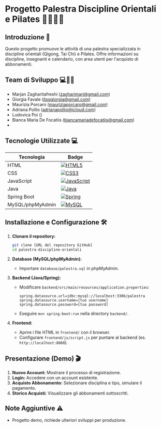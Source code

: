 # Progetto Palestra Discipline Orientali e Pilates 🧘‍♀️🤸‍♂️

## Introduzione 🚀

Questo progetto promuove le attività di una palestra specializzata in discipline orientali (Qigong, Tai Chi) e Pilates. Offre informazioni su discipline, insegnanti e calendario, con area utenti per l'acquisto di abbonamenti.

## Team di Sviluppo ‍💻👩🏻

*   Marjan Zagharitafreshi (zagharimari@gmail.com)
*   Giorgia Favale (itsggiorgia@gmail.com)
*   Maurizia Porcaro (mauriziaporcaro@gmail.com)
*   Adriana Pollio (adrianapollio@icloud.com)
*   Ludovica Poi ()
*   Bianca Maria De Focatiis (biancamariadefocatiis@gmail.com)
*   

## Tecnologie Utilizzate 💻

| Tecnologia    | Badge                     |
|---------------|---------------------------|
| HTML          | [![HTML5](https://img.shields.io/badge/html5-%23E34F26.svg?style=for-the-badge&logo=html5&logoColor=white)](https://www.w3.org/html/) |
| CSS           | [![CSS3](https://img.shields.io/badge/css3-%231572B6.svg?style=for-the-badge&logo=css3&logoColor=white)](https://www.w3.org/Style/CSS/)|
| JavaScript    | [![JavaScript](https://img.shields.io/badge/javascript-%23323330.svg?style=for-the-badge&logo=javascript&logoColor=%23F7DF1E)](https://www.javascript.com/)|
| Java          | [![Java](https://img.shields.io/badge/java-%23ED8B00.svg?style=for-the-badge&logo=java&logoColor=white)](https://www.java.com/it/)|
| Spring Boot   | [![Spring](https://img.shields.io/badge/spring-%236DB33F.svg?style=for-the-badge&logo=spring&logoColor=white)](https://spring.io/)|
| MySQL/phpMyAdmin | [![MySQL](https://img.shields.io/badge/mysql-%2300f.svg?style=for-the-badge&logo=mysql&logoColor=white)](https://www.mysql.com/) |

## Installazione e Configurazione 🛠️

1.  **Clonare il repository:**
    ```bash
    git clone [URL del repository GitHub]
    cd palestra-discipline-orientali
    ```

2.  **Database (MySQL/phpMyAdmin):**
    *   Importare `database/palestra.sql` in phpMyAdmin.

3.  **Backend (Java/Spring):**
    *   Modificare `backend/src/main/resources/application.properties`:
        ```properties
        spring.datasource.url=jdbc:mysql://localhost:3306/palestra
        spring.datasource.username=[tuo username]
        spring.datasource.password=[tua password]
        ```
    *   Eseguire `mvn spring-boot:run` nella directory `backend/`.

4.  **Frontend:**
    *   Aprire i file HTML in `frontend/` con il browser.
    *   Configurare `frontend/js/script.js` per puntare al backend (es. `http://localhost:8080`).

## Presentazione (Demo) 🎬

1.  **Nuovo Account:** Mostrare il processo di registrazione.
2.  **Login:** Accedere con un account esistente.
3.  **Acquisto Abbonamento:** Selezionare disciplina e tipo, simulare il pagamento.
4.  **Storico Acquisti:** Visualizzare gli abbonamenti sottoscritti.

## Note Aggiuntive ⚠️

*   Progetto demo, richiede ulteriori sviluppi per produzione.

